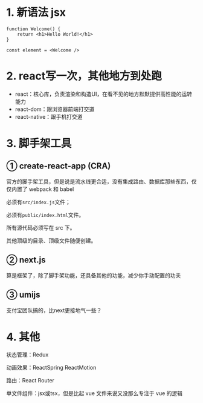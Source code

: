 # 1. 新语法 jsx

``` JSX
function Welcome() {
    return <h1>Hello World!</h1>
}

const element = <Welcome />
```

# 2. react写一次，其他地方到处跑

- react：核心库，负责渲染和构造UI，在看不见的地方默默提供高性能的运转能力
- react-dom：跟浏览器前端打交道
- react-native：跟手机打交道

# 3. 脚手架工具

## ① create-react-app (CRA)

官方的脚手架工具，但是说是流水线更合适，没有集成路由、数据库那些东西，仅仅内置了 webpack 和 babel

必须有`src/index.js`文件；

必须有`public/index.html`文件。

所有源代码必须写在 src 下。

其他顶级的目录、顶级文件随便创建。

## ② next.js

算是框架了，除了脚手架功能，还具备其他的功能，减少你手动配置的功夫

## ③ umijs

支付宝团队搞的，比next更接地气一些？

# 4. 其他

状态管理：Redux

动画效果：ReactSpring ReactMotion

路由：React Router

单文件组件：jsx或tsx，但是比起 vue 文件来说又没那么专注于 vue 的逻辑
